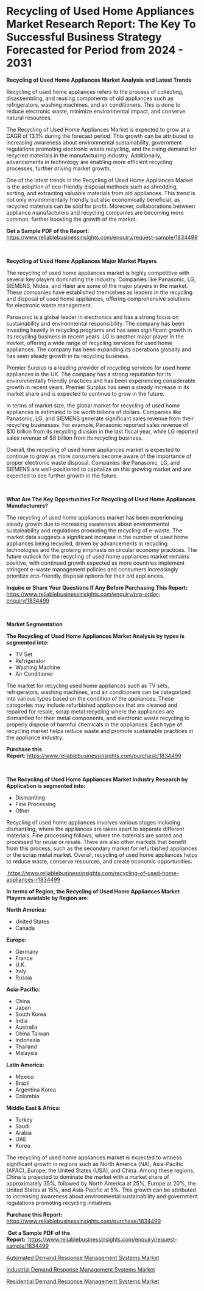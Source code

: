 <p><h1>Recycling of Used Home Appliances Market Research Report: The Key To Successful Business Strategy Forecasted for Period from 2024 - 2031</h1></p><p><strong>Recycling of Used Home Appliances Market Analysis and Latest Trends</strong></p>
<p><p>Recycling of used home appliances refers to the process of collecting, disassembling, and reusing components of old appliances such as refrigerators, washing machines, and air conditioners. This is done to reduce electronic waste, minimize environmental impact, and conserve natural resources.</p><p>The Recycling of Used Home Appliances Market is expected to grow at a CAGR of 13.1% during the forecast period. This growth can be attributed to increasing awareness about environmental sustainability, government regulations promoting electronic waste recycling, and the rising demand for recycled materials in the manufacturing industry. Additionally, advancements in technology are enabling more efficient recycling processes, further driving market growth.</p><p>One of the latest trends in the Recycling of Used Home Appliances Market is the adoption of eco-friendly disposal methods such as shredding, sorting, and extracting valuable materials from old appliances. This trend is not only environmentally friendly but also economically beneficial, as recycled materials can be sold for profit. Moreover, collaborations between appliance manufacturers and recycling companies are becoming more common, further boosting the growth of the market.</p></p>
<p><strong>Get a Sample PDF of the Report:&nbsp;</strong> <a href="https://www.reliablebusinessinsights.com/enquiry/request-sample/1834499">https://www.reliablebusinessinsights.com/enquiry/request-sample/1834499</a></p>
<p>&nbsp;</p>
<p><strong>Recycling of Used Home Appliances Major Market Players</strong></p>
<p><p>The recycling of used home appliances market is highly competitive with several key players dominating the industry. Companies like Panasonic, LG, SIEMENS, Midea, and Haier are some of the major players in the market. These companies have established themselves as leaders in the recycling and disposal of used home appliances, offering comprehensive solutions for electronic waste management.</p><p>Panasonic is a global leader in electronics and has a strong focus on sustainability and environmental responsibility. The company has been investing heavily in recycling programs and has seen significant growth in its recycling business in recent years. LG is another major player in the market, offering a wide range of recycling services for used home appliances. The company has been expanding its operations globally and has seen steady growth in its recycling business.</p><p>Premier Surplus is a leading provider of recycling services for used home appliances in the UK. The company has a strong reputation for its environmentally friendly practices and has been experiencing considerable growth in recent years. Premier Surplus has seen a steady increase in its market share and is expected to continue to grow in the future.</p><p>In terms of market size, the global market for recycling of used home appliances is estimated to be worth billions of dollars. Companies like Panasonic, LG, and SIEMENS generate significant sales revenue from their recycling businesses. For example, Panasonic reported sales revenue of $10 billion from its recycling division in the last fiscal year, while LG reported sales revenue of $8 billion from its recycling business.</p><p>Overall, the recycling of used home appliances market is expected to continue to grow as more consumers become aware of the importance of proper electronic waste disposal. Companies like Panasonic, LG, and SIEMENS are well-positioned to capitalize on this growing market and are expected to see further growth in the future.</p></p>
<p>&nbsp;</p>
<p><strong>What Are The Key Opportunities For Recycling of Used Home Appliances Manufacturers?</strong></p>
<p><p>The recycling of used home appliances market has been experiencing steady growth due to increasing awareness about environmental sustainability and regulations promoting the recycling of e-waste. The market data suggests a significant increase in the number of used home appliances being recycled, driven by advancements in recycling technologies and the growing emphasis on circular economy practices. The future outlook for the recycling of used home appliances market remains positive, with continued growth expected as more countries implement stringent e-waste management policies and consumers increasingly prioritize eco-friendly disposal options for their old appliances.</p></p>
<p><strong>Inquire or Share Your Questions If Any Before Purchasing This Report:</strong> <a href="https://www.reliablebusinessinsights.com/enquiry/pre-order-enquiry/1834499">https://www.reliablebusinessinsights.com/enquiry/pre-order-enquiry/1834499</a></p>
<p>&nbsp;</p>
<p><strong>Market Segmentation</strong></p>
<p><strong>The Recycling of Used Home Appliances Market Analysis by types is segmented into:</strong></p>
<p><ul><li>TV Set</li><li>Refrigerator</li><li>Washing Machine</li><li>Air Conditioner</li></ul></p>
<p><p>The market for recycling used home appliances such as TV sets, refrigerators, washing machines, and air conditioners can be categorized into various types based on the condition of the appliances. These categories may include refurbished appliances that are cleaned and repaired for resale, scrap metal recycling where the appliances are dismantled for their metal components, and electronic waste recycling to properly dispose of harmful chemicals in the appliances. Each type of recycling market helps reduce waste and promote sustainable practices in the appliance industry.</p></p>
<p><strong>Purchase this Report:&nbsp;</strong><a href="https://www.reliablebusinessinsights.com/purchase/1834499">https://www.reliablebusinessinsights.com/purchase/1834499</a></p>
<p>&nbsp;</p>
<p><strong>The Recycling of Used Home Appliances Market Industry Research by Application is segmented into:</strong></p>
<p><ul><li>Dismantling</li><li>Fine Processing</li><li>Other</li></ul></p>
<p><p>Recycling of used home appliances involves various stages including dismantling, where the appliances are taken apart to separate different materials. Fine processing follows, where the materials are sorted and processed for reuse or resale. There are also other markets that benefit from this process, such as the secondary market for refurbished appliances or the scrap metal market. Overall, recycling of used home appliances helps to reduce waste, conserve resources, and create economic opportunities.</p></p>
<p><a href="https://www.reliablebusinessinsights.com/recycling-of-used-home-appliances-r1834499">&nbsp;https://www.reliablebusinessinsights.com/recycling-of-used-home-appliances-r1834499</a></p>
<p><strong>In terms of Region, the Recycling of Used Home Appliances Market Players available by Region are:</strong></p>
<p>
    <p> <strong> North America: </strong>
        <ul>
            <li>United States</li>
            <li>Canada</li>
        </ul>
        </p> 
    <p> <strong> Europe: </strong>
        <ul>
            <li>Germany</li>
            <li>France</li>
            <li>U.K.</li>
            <li>Italy</li>
            <li>Russia</li>
        </ul>
        </p> 
    <p> <strong> Asia-Pacific: </strong>
        <ul>
            <li>China</li>
            <li>Japan</li>
            <li>South Korea</li>
            <li>India</li>
            <li>Australia</li>
            <li>China Taiwan</li>
            <li>Indonesia</li>
            <li>Thailand</li>
            <li>Malaysia</li>
        </ul>
        </p> 
    <p> <strong> Latin America: </strong>
        <ul>
            <li>Mexico</li>
            <li>Brazil</li>
            <li>Argentina Korea</li>
            <li>Colombia</li>
        </ul>
        </p> 
    <p> <strong> Middle East & Africa: </strong>
        <ul>
            <li>Turkey</li>
            <li>Saudi</li>
            <li>Arabia</li>
            <li>UAE</li>
            <li>Korea</li>
        </ul>
    </p>
    </p>
<p><p>The recycling of used home appliances market is expected to witness significant growth in regions such as North America (NA), Asia-Pacific (APAC), Europe, the United States (USA), and China. Among these regions, China is projected to dominate the market with a market share of approximately 35%, followed by North America at 25%, Europe at 20%, the United States at 15%, and Asia-Pacific at 5%. This growth can be attributed to increasing awareness about environmental sustainability and government regulations promoting recycling initiatives.</p></p>
<p><strong>Purchase this Report: </strong><a href="https://www.reliablebusinessinsights.com/purchase/1834499">https://www.reliablebusinessinsights.com/purchase/1834499</a></p>
<p>&nbsp;<strong>Get a Sample PDF of the Report:&nbsp;&nbsp;</strong><a href="https://www.reliablebusinessinsights.com/enquiry/request-sample/1834499">https://www.reliablebusinessinsights.com/enquiry/request-sample/1834499</a></p>
<p><strong></strong></p>
<p><p><a href="https://github.com/RoccoManning/Market-Research-Report-List-5/blob/main/automated-demand-response-management-systems-market.md">Automated Demand Response Management Systems Market</a></p><p><a href="https://github.com/mauripalmi/Market-Research-Report-List-4/blob/main/industrial-demand-response-management-systems-market.md">Industrial Demand Response Management Systems Market</a></p><p><a href="https://github.com/gulaimolin/Market-Research-Report-List-5/blob/main/residential-demand-response-management-systems-market.md">Residential Demand Response Management Systems Market</a></p></p>